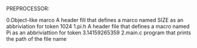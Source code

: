 PREPROCESSOR:

0.Object-like marco
A header fill that defines a marco named SIZE as an abbriviation for token 1024
1.pi.h
A header file that defines a macro named Pi as an abbriviattion for token 3.14159265359
2.main.c
program that prints the path of the file name
